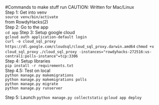 #Commands to make stuff run
CAUTION: Written for Mac/Linux  
Step 1: Get into venv  
`source venv/bin/activate`  
from RowdyHacks(2)  
Step 2: Go to the app  
`cd app`
Step 3: Setup google cloud  
`gcloud auth application-default login`  
`curl -o cloud_sql_proxy https://dl.google.com/cloudsql/cloud_sql_proxy.darwin.amd64`
`chmod +x cloud_sql_proxy`
`./cloud_sql_proxy -instances="rowdyhacks-272516:us-central1:polls-instance"=tcp:3306`  
Step 4: Setup libraries  
`pip install -r requirements.txt`  
Step 4.5: Test on local  
`python manage.py makemigrations`   
`python manage.py makemigrations polls`    
`python manage.py migrate`  
`python manage.py runserver`

Step 5: Launch
`python manage.py collectstatic`
`gcloud app deploy`

